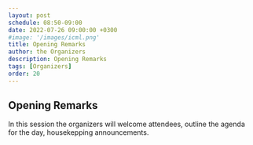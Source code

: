 ```yaml
---
layout: post
schedule: 08:50-09:00
date: 2022-07-26 09:00:00 +0300
#image: '/images/icml.png'
title: Opening Remarks
author: the Organizers
description: Opening Remarks
tags: [Organizers]
order: 20
---
```


## Opening Remarks
In this session the organizers will welcome attendees, outline the agenda for the day, housekepping announcements. 